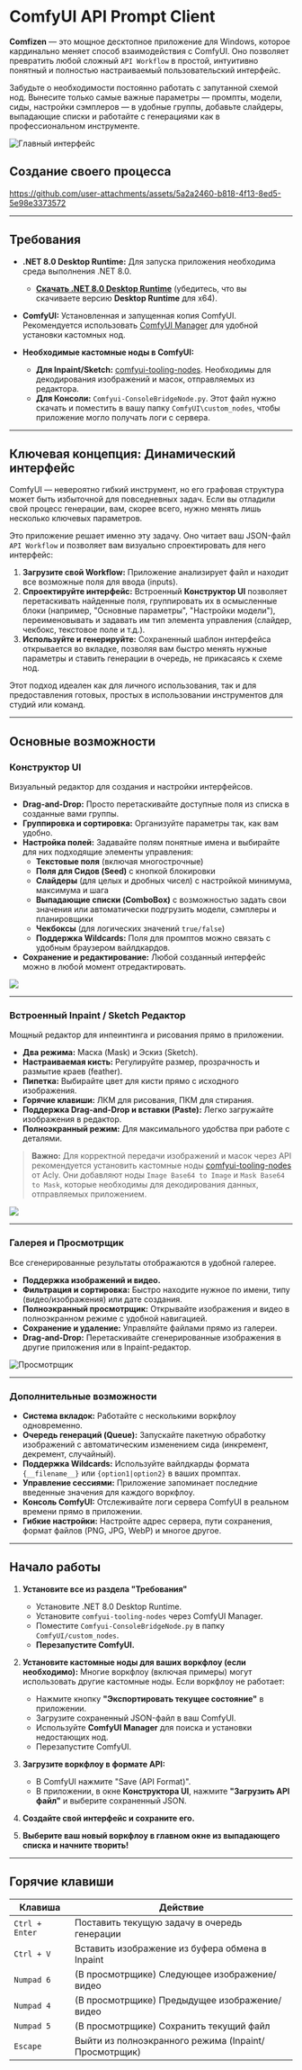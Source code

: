 # ComfyUI API Prompt Client

**Comfizen** — это мощное десктопное приложение для Windows, которое кардинально меняет способ взаимодействия с ComfyUI. Оно позволяет превратить любой сложный `API Workflow` в простой, интуитивно понятный и полностью настраиваемый пользовательский интерфейс.

Забудьте о необходимости постоянно работать с запутанной схемой нод. Вынесите только самые важные параметры — промпты, модели, сиды, настройки сэмплеров — в удобные группы, добавьте слайдеры, выпадающие списки и работайте с генерациями как в профессиональном инструменте.

![Главный интерфейс](readme/main.jpg)

## Создание своего процесса
https://github.com/user-attachments/assets/5a2a2460-b818-4f13-8ed5-5e98e3373572

---

## Требования

- **.NET 8.0 Desktop Runtime:** Для запуска приложения необходима среда выполнения .NET 8.0.
  - [**Скачать .NET 8.0 Desktop Runtime**](https://dotnet.microsoft.com/en-us/download/dotnet/8.0/runtime) (убедитесь, что вы скачиваете версию **Desktop Runtime** для x64).

- **ComfyUI:** Установленная и запущенная копия ComfyUI. Рекомендуется использовать [ComfyUI Manager](https://github.com/ltdrdata/ComfyUI-Manager) для удобной установки кастомных нод.

- **Необходимые кастомные ноды в ComfyUI:**
  - **Для Inpaint/Sketch:** [comfyui-tooling-nodes](https://github.com/Acly/comfyui-tooling-nodes). Необходимы для декодирования изображений и масок, отправляемых из редактора.
  - **Для Консоли:** `Comfyui-ConsoleBridgeNode.py`. Этот файл нужно скачать и поместить в вашу папку `ComfyUI\custom_nodes`, чтобы приложение могло получать логи с сервера.
  
---

## Ключевая концепция: Динамический интерфейс

ComfyUI — невероятно гибкий инструмент, но его графовая структура может быть избыточной для повседневных задач. Если вы отладили свой процесс генерации, вам, скорее всего, нужно менять лишь несколько ключевых параметров.

Это приложение решает именно эту задачу. Оно читает ваш JSON-файл `API Workflow` и позволяет вам визуально спроектировать для него интерфейс:

1.  **Загрузите свой Workflow:** Приложение анализирует файл и находит все возможные поля для ввода (inputs).
2.  **Спроектируйте интерфейс:** Встроенный **Конструктор UI** позволяет перетаскивать найденные поля, группировать их в осмысленные блоки (например, "Основные параметры", "Настройки модели"), переименовывать и задавать им тип элемента управления (слайдер, чекбокс, текстовое поле и т.д.).
3.  **Используйте и генерируйте:** Сохраненный шаблон интерфейса открывается во вкладке, позволяя вам быстро менять нужные параметры и ставить генерации в очередь, не прикасаясь к схеме нод.

Этот подход идеален как для личного использования, так и для предоставления готовых, простых в использовании инструментов для студий или команд.

---

## Основные возможности

### Конструктор UI
Визуальный редактор для создания и настройки интерфейсов.
- **Drag-and-Drop:** Просто перетаскивайте доступные поля из списка в созданные вами группы.
- **Группировка и сортировка:** Организуйте параметры так, как вам удобно.
- **Настройка полей:** Задавайте полям понятные имена и выбирайте для них подходящие элементы управления:
    - **Текстовые поля** (включая многострочные)
    - **Поля для Сидов (Seed)** с кнопкой блокировки
    - **Слайдеры** (для целых и дробных чисел) с настройкой минимума, максимума и шага
    - **Выпадающие списки (ComboBox)** с возможностью задать свои значения или автоматически подгрузить модели, сэмплеры и планировщики
    - **Чекбоксы** (для логических значений `true/false`)
    - **Поддержка Wildcards:** Поля для промптов можно связать с удобным браузером вайлдкардов.
- **Сохранение и редактирование:** Любой созданный интерфейс можно в любой момент отредактировать.

![](readme/designer.jpg)

---

### Встроенный Inpaint / Sketch Редактор
Мощный редактор для инпеинтинга и рисования прямо в приложении.
- **Два режима:** Маска (Mask) и Эскиз (Sketch).
- **Настраиваемая кисть:** Регулируйте размер, прозрачность и размытие краев (feather).
- **Пипетка:** Выбирайте цвет для кисти прямо с исходного изображения.
- **Горячие клавиши:** ЛКМ для рисования, ПКМ для стирания.
- **Поддержка Drag-and-Drop и вставки (Paste):** Легко загружайте изображения в редактор.
- **Полноэкранный режим:** Для максимального удобства при работе с деталями.

> **Важно:** Для корректной передачи изображений и масок через API рекомендуется установить кастомные ноды [comfyui-tooling-nodes](https://github.com/Acly/comfyui-tooling-nodes) от Acly. Они добавляют ноды `Image Base64 to Image` и `Mask Base64 to Mask`, которые необходимы для декодирования данных, отправляемых приложением.

![](readme/inpaint.jpg)

---

### Галерея и Просмотрщик
Все сгенерированные результаты отображаются в удобной галерее.
- **Поддержка изображений и видео.**
- **Фильтрация и сортировка:** Быстро находите нужное по имени, типу (видео/изображения) или дате создания.
- **Полноэкранный просмотрщик:** Открывайте изображения и видео в полноэкранном режиме с удобной навигацией.
- **Сохранение и удаление:** Управляйте файлами прямо из галереи.
- **Drag-and-Drop:** Перетаскивайте сгенерированные изображения в другие приложения или в Inpaint-редактор.

![Просмотрщик](readme/gallery.jpg)

---

### Дополнительные возможности
- **Система вкладок:** Работайте с несколькими воркфлоу одновременно.
- **Очередь генераций (Queue):** Запускайте пакетную обработку изображений с автоматическим изменением сида (инкремент, декремент, случайный).
- **Поддержка Wildcards:** Используйте вайлдкарды формата `{__filename__}` или `{option1|option2}` в ваших промптах.
- **Управление сессиями:** Приложение запоминает последние введенные значения для каждого воркфлоу.
- **Консоль ComfyUI:** Отслеживайте логи сервера ComfyUI в реальном времени прямо в приложении.
- **Гибкие настройки:** Настройте адрес сервера, пути сохранения, формат файлов (PNG, JPG, WebP) и многое другое.

---

## Начало работы

1.  **Установите все из раздела "Требования"**
    - Установите .NET 8.0 Desktop Runtime.
    - Установите `comfyui-tooling-nodes` через ComfyUI Manager.
    - Поместите `Comfyui-ConsoleBridgeNode.py` в папку `ComfyUI/custom_nodes`.
    - **Перезапустите ComfyUI.**

2.  **Установите кастомные ноды для ваших воркфлоу (если необходимо):**
    Многие воркфлоу (включая примеры) могут использовать другие кастомные ноды. Если воркфлоу не работает:
    - Нажмите кнопку **"Экспортировать текущее состояние"** в приложении.
    - Загрузите сохраненный JSON-файл в ваш ComfyUI.
    - Используйте **ComfyUI Manager** для поиска и установки недостающих нод.
    - Перезапустите ComfyUI.

3.  **Загрузите воркфлоу в формате API:**
    - В ComfyUI нажмите "Save (API Format)".
    - В приложении, в окне **Конструктора UI**, нажмите **"Загрузить API файл"** и выберите сохраненный JSON.
4.  **Создайте свой интерфейс и сохраните его.**
5.  **Выберите ваш новый воркфлоу в главном окне из выпадающего списка и начните творить!**

---

## Горячие клавиши

| Клавиша         | Действие                                       |
|-----------------|------------------------------------------------|
| `Ctrl + Enter`  | Поставить текущую задачу в очередь генерации   |
| `Ctrl + V`      | Вставить изображение из буфера обмена в Inpaint |
| `Numpad 6`      | (В просмотрщике) Следующее изображение/видео   |
| `Numpad 4`      | (В просмотрщике) Предыдущее изображение/видео  |
| `Numpad 5`      | (В просмотрщике) Сохранить текущий файл        |
| `Escape`        | Выйти из полноэкранного режима (Inpaint/Просмотрщик) |
